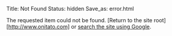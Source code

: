 Title: Not Found
Status: hidden
Save_as: error.html

The requested item could not be found. [Return to the site root][http://www.onitato.com] or [search the site using Google](https://www.google.com/?gws_rd=ssl#q=site:onitato.com).
